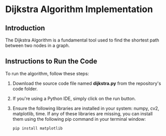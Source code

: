# Dijkstra Algorithm Implementation

## Introduction
The Dijkstra Algorithm is a fundamental tool used to find the shortest path between two nodes in a graph.

## Instructions to Run the Code
To run the algorithm, follow these steps:

1. Download the source code file named **dijkstra.py** from the repository's code folder.
2. If you're using a Python IDE, simply click on the run button. 
3. Ensure the following libraries are installed in your system: numpy, cv2, matplotlib, time.
   If any of these libraries are missing, you can install them using the following pip command in your terminal window:

   ```bash
   pip install matplotlib





